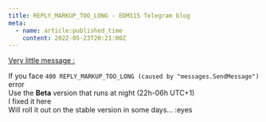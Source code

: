 ```yaml
---
title: REPLY_MARKUP_TOO_LONG - EDM115 Telegram blog
meta:
  - name: article:published_time
    content: 2022-05-23T20:21:00Z
---
```


<u>Very little message :</u>  
  
If you face `400 REPLY_MARKUP_TOO_LONG (caused by "messages.SendMessage")` error  
Use the **Beta** version that runs at night (22h-06h UTC+1)  
I fixed it here  
Will roll it out on the stable version in some days… :eyes
